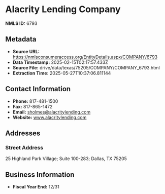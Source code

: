 # Alacrity Lending Company

**NMLS ID:** 6793

## Metadata
- **Source URL:** https://nmlsconsumeraccess.org/EntityDetails.aspx/COMPANY/6793
- **Data Timestamp:** 2025-02-15T02:17:57.433Z
- **Source File:** drive/data/texas/75205/COMPANY/COMPANY_6793.html
- **Extraction Time:** 2025-05-27T10:37:06.811144

## Contact Information
- **Phone:** 817-481-1500
- **Fax:** 817-865-1472
- **Email:** sholmes@alacritylending.com
- **Website:** www.alacritylending.com

## Addresses
### Street Address
25 Highland Park Village; Suite 100-283; Dallas, TX 75205

## Business Information
- **Fiscal Year End:** 12/31
